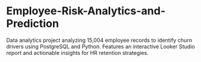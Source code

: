 # Employee-Risk-Analytics-and-Prediction
Data analytics project analyzing 15,004 employee records to identify churn drivers using PostgreSQL and Python. Features an interactive Looker Studio report and actionable insights for HR retention strategies.
